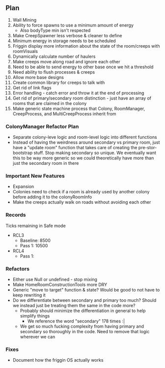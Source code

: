 ## Plan
1. Wall Mining
2. Ability to force spawns to use a minimum amount of energy
    - Also bodyType min isn't respected
3. Make CreepSpawner less verbose & cleaner to define
4. Minimum energy in storage needs to be scheduled
5. Friggin display more information about the state of the room/creeps with roomVisuals
6. Dynamically calculate number of haulers
7. Make creeps move along road and ignore each other
8. Need to be able to send energy to other base once we hit a threshold
9. Need ability to flush processes & creeps
10. Allow more base designs
11. Create common library for creeps to talk with
12. Get rid of link flags
13. Error handling - catch error and throw it at the end of processing
14. Get rid of primary/secondary room distinction - just have an array of rooms that are claimed in the colony
15. Make generic state machine process that Colony, RoomManager, CreepProcess, and MultiCreepProcess inherit from

### ColonyManager Refactor Plan
- Separate colony-leve logic and room-level logic into different functions
- Instead of having the weirdness around secondary vs primary room, just have a "update room" function that takes care of creating the pre-stor-bootstrap stuff.  Stop making secondary so unique.  We eventually want this to be way more generic so we could theoretically have more than just the secondary room in there

### Important New Features
- Expansion
- Colonies need to check if a room is already used by another colony before adding it to the colonyRoomInfo
- Make the creeps actually walk on roads without avoiding each other

### Records
Ticks remaining in Safe mode
- RCL3 
    - Baseline: 8500
    - Pass 1: 10500
- RCL4
    - Pass 1:

### Refactors
- Either use Null or undefined - stop mixing
- Make HomeRoomConstructionTools more DRY
- Generic "move to target" function & state?  Would be good to not have to keep rewriting it
- Do we differentiate between secondary and primary too much? Should we instead just be treating them the same in the code more?
    - Probably should minimize the differentiation in general to help simplify things
        - We reference the word "secondary" 178 times :|
    - We get so much fucking complexity from having primary and secondary so thoroughly in the code.  Need to remove that logic wherever we can

### Fixes
- Document how the friggin OS actually works
